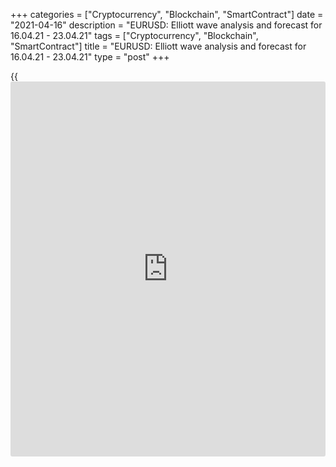 +++
categories = ["Cryptocurrency", "Blockchain", "SmartContract"]
date = "2021-04-16"
description = "EURUSD: Elliott wave analysis and forecast for 16.04.21 - 23.04.21"
tags = ["Cryptocurrency", "Blockchain", "SmartContract"]
title = "EURUSD: Elliott wave analysis and forecast for 16.04.21 - 23.04.21"
type = "post"
+++

{{<iframe id="large-banner" src="https://www.bounty.group/#slide=27.0" width="100%" height="600" scrolling="no" style="border: 0px solid rgb(216, 221, 230); border-radius: 3px;">}}

2021-04-16

2021-04-16

EURUSD: Elliott wave analysis and forecast for 16.04.21 – 23.04.21Alex
Geuta

 **Main scenario:** consider long positions from corrections above the
level of 1.1704 with a target of 1.2104 – 1.2238.

 **Alternative scenario:** breakout and consolidation below the level of
1.1704 will allow the pair to continue declining to the levels of 1.1600
– 1.1489.

 **Analysis:** presumably, the first wave of larger degree 1 of (3) has
formed on the [daily](https://www.fintecher.org/2020/03/03/forex-trading-daily-strategy/) time frame, and a downside correction is forming as
wave 2 of (3). Wave a of 2 appears to have developed on the H4 time
frame, with wave (c) of a formed inside. Apparently, wave b of 2 started
forming on the H1 time frame, with wave (a) of b of smaller degree
formed inside. If the presumption is correct, the pair may be expected
to continue rising to the levels of 1.2104 – 1.2238. The level of 1.1704
is critical in this scenario. Its breakout will allow the pair to
continue falling to the levels of 1.1600 – 1.1489.

* * *

* * *



## Price chart of EURUSD in real time mode

The content of this article reflects the author’s opinion and does not
necessarily reflect the official position of LiteForex. The material
published on this page is provided for informational purposes only and
should not be considered as the provision of investment advice for the
purposes of Directive 2004/39/EC.

Rate this article:

{{value}}

( {{count}} {{title}} )